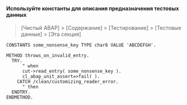 #### Используйте константы для описания предназначения тестовых данных

> [Чистый ABAP] > [Содержание] > [Тестирование] > [Тестовые данные] > [Эта секция]

```ABAP
CONSTANTS some_nonsense_key TYPE char8 VALUE 'ABCDEFGH'.

METHOD throws_on_invalid_entry.
  TRY.
      " when
      cut->read_entry( some_nonsense_key ).
      cl_abap_unit_assert=>fail( ).
    CATCH /clean/customizing_reader_error.
      " then
  ENDTRY.
ENDMETHOD.
```